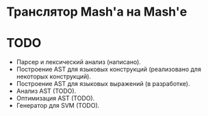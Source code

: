 # Транслятор Mash'а на Mash'е

# TODO
- Парсер и лексический анализ (написано).
- Построение AST для языковых конструкций (реализовано для некоторых конструкций).
- Построение AST для языковых выражений (в разработке).
- Анализ AST (TODO).
- Оптимизация AST (TODO).
- Генератор для SVM (TODO).
